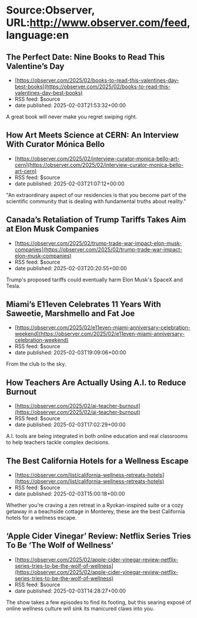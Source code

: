# Source:Observer, URL:http://www.observer.com/feed, language:en

## The Perfect Date: Nine Books to Read This Valentine’s Day
 - [https://observer.com/2025/02/books-to-read-this-valentines-day-best-books](https://observer.com/2025/02/books-to-read-this-valentines-day-best-books)
 - RSS feed: $source
 - date published: 2025-02-03T21:53:32+00:00

A great book will never make you regret swiping right.

## How Art Meets Science at CERN: An Interview With Curator Mónica Bello
 - [https://observer.com/2025/02/interview-curator-monica-bello-art-cern](https://observer.com/2025/02/interview-curator-monica-bello-art-cern)
 - RSS feed: $source
 - date published: 2025-02-03T21:07:12+00:00

"An extraordinary aspect of our residencies is that you become part of the scientific community that is dealing with fundamental truths about reality."

## Canada’s Retaliation of Trump Tariffs Takes Aim at Elon Musk Companies
 - [https://observer.com/2025/02/trump-trade-war-impact-elon-musk-companies](https://observer.com/2025/02/trump-trade-war-impact-elon-musk-companies)
 - RSS feed: $source
 - date published: 2025-02-03T20:20:55+00:00

Trump's proposed tariffs could eventually harm Elon Musk's SpaceX and Tesla.

## Miami’s E11even Celebrates 11 Years With Saweetie, Marshmello and Fat Joe
 - [https://observer.com/2025/02/e11even-miami-anniversary-celebration-weekend](https://observer.com/2025/02/e11even-miami-anniversary-celebration-weekend)
 - RSS feed: $source
 - date published: 2025-02-03T19:09:06+00:00

From the club to the sky.

## How Teachers Are Actually Using A.I. to Reduce Burnout
 - [https://observer.com/2025/02/ai-teacher-burnout](https://observer.com/2025/02/ai-teacher-burnout)
 - RSS feed: $source
 - date published: 2025-02-03T17:02:29+00:00

A.I. tools are being integrated in both online education and real classrooms to help teachers tackle complex decisions.

## The Best California Hotels for a Wellness Escape
 - [https://observer.com/list/california-wellness-retreats-hotels](https://observer.com/list/california-wellness-retreats-hotels)
 - RSS feed: $source
 - date published: 2025-02-03T15:00:18+00:00

Whether you’re craving a zen retreat in a Ryokan-inspired suite or a cozy getaway in a beachside cottage in Monterey, these are the best California hotels for a wellness escape.

## ‘Apple Cider Vinegar’ Review: Netflix Series Tries To Be ‘The Wolf of Wellness’
 - [https://observer.com/2025/02/apple-cider-vinegar-review-netflix-series-tries-to-be-the-wolf-of-wellness](https://observer.com/2025/02/apple-cider-vinegar-review-netflix-series-tries-to-be-the-wolf-of-wellness)
 - RSS feed: $source
 - date published: 2025-02-03T14:28:27+00:00

The show takes a few episodes to find its footing, but this searing exposé of online wellness culture will sink its manicured claws into you.


